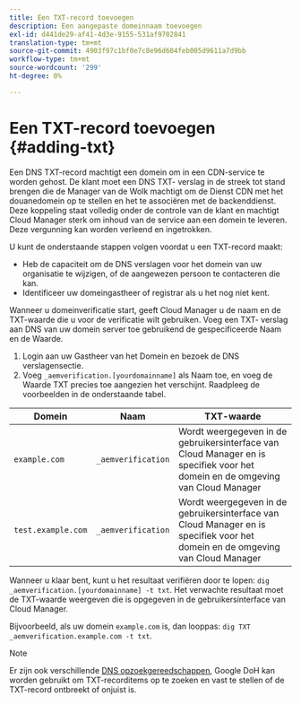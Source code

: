 ```yaml
---
title: Een TXT-record toevoegen
description: Een aangepaste domeinnaam toevoegen
exl-id: d441de29-af41-4d3e-9155-531af9702841
translation-type: tm+mt
source-git-commit: 4903f97c1bf0e7c8e96d604feb005d9611a7d9bb
workflow-type: tm+mt
source-wordcount: '299'
ht-degree: 0%

---
```


# Een TXT-record toevoegen {#adding-txt}

Een DNS TXT-record machtigt een domein om in een CDN-service te worden gehost. De klant moet een DNS TXT- verslag in de streek tot stand brengen die de Manager van de Wolk machtigt om de Dienst CDN met het douanedomein op te stellen en het te associëren met de backenddienst. Deze koppeling staat volledig onder de controle van de klant en machtigt Cloud Manager sterk om inhoud van de service aan een domein te leveren. Deze vergunning kan worden verleend en ingetrokken.

U kunt de onderstaande stappen volgen voordat u een TXT-record maakt:

* Heb de capaciteit om de DNS verslagen voor het domein van uw organisatie te wijzigen, of de aangewezen persoon te contacteren die kan.
* Identificeer uw domeingastheer of registrar als u het nog niet kent.

Wanneer u domeinverificatie start, geeft Cloud Manager u de naam en de TXT-waarde die u voor de verificatie wilt gebruiken. Voeg een TXT- verslag aan DNS van uw domein server toe gebruikend de gespecificeerde Naam en de Waarde.

1. Login aan uw Gastheer van het Domein en bezoek de DNS verslagensectie.
1. Voeg `_aemverification.[yourdomainname]` als Naam toe, en voeg de Waarde TXT precies toe aangezien het verschijnt.
Raadpleeg de voorbeelden in de onderstaande tabel.

| Domein | Naam | TXT-waarde |
|--- |--- |---|
| `example.com` | `_aemverification` | Wordt weergegeven in de gebruikersinterface van Cloud Manager en is specifiek voor het domein en de omgeving van Cloud Manager |
| `test.example.com` | `_aemverification` | Wordt weergegeven in de gebruikersinterface van Cloud Manager en is specifiek voor het domein en de omgeving van Cloud Manager |

Wanneer u klaar bent, kunt u het resultaat verifiëren door te lopen: `dig _aemverification.[yourdomainname] -t txt`.
Het verwachte resultaat moet de TXT-waarde weergeven die is opgegeven in de gebruikersinterface van Cloud Manager.

Bijvoorbeeld, als uw domein `example.com` is, dan looppas: `dig TXT _aemverification.example.com -t txt`.

>[!NOTE]
>Er zijn ook verschillende [DNS opzoekgereedschappen](https://www.ultratools.com/tools/dnsLookup), Google DoH kan worden gebruikt om TXT-recorditems op te zoeken en vast te stellen of de TXT-record ontbreekt of onjuist is.
